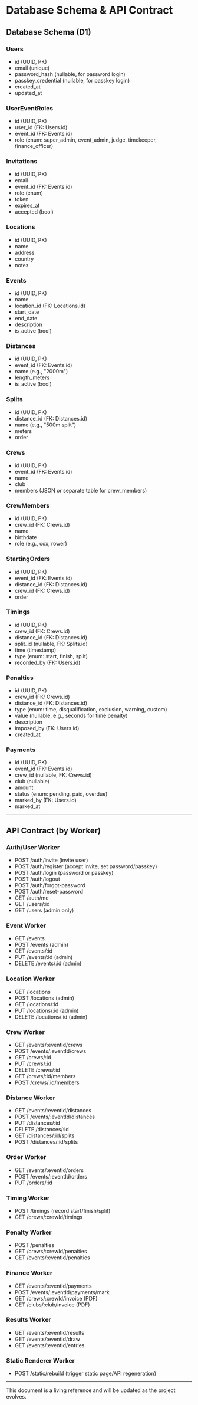 # Database Schema & API Contract

## Database Schema (D1)

### Users
- id (UUID, PK)
- email (unique)
- password_hash (nullable, for password login)
- passkey_credential (nullable, for passkey login)
- created_at
- updated_at

### UserEventRoles
- id (UUID, PK)
- user_id (FK: Users.id)
- event_id (FK: Events.id)
- role (enum: super_admin, event_admin, judge, timekeeper, finance_officer)

### Invitations
- id (UUID, PK)
- email
- event_id (FK: Events.id)
- role (enum)
- token
- expires_at
- accepted (bool)

### Locations
- id (UUID, PK)
- name
- address
- country
- notes

### Events
- id (UUID, PK)
- name
- location_id (FK: Locations.id)
- start_date
- end_date
- description
- is_active (bool)

### Distances
- id (UUID, PK)
- event_id (FK: Events.id)
- name (e.g., "2000m")
- length_meters
- is_active (bool)

### Splits
- id (UUID, PK)
- distance_id (FK: Distances.id)
- name (e.g., "500m split")
- meters
- order

### Crews
- id (UUID, PK)
- event_id (FK: Events.id)
- name
- club
- members (JSON or separate table for crew_members)

### CrewMembers
- id (UUID, PK)
- crew_id (FK: Crews.id)
- name
- birthdate
- role (e.g., cox, rower)

### StartingOrders
- id (UUID, PK)
- event_id (FK: Events.id)
- distance_id (FK: Distances.id)
- crew_id (FK: Crews.id)
- order

### Timings
- id (UUID, PK)
- crew_id (FK: Crews.id)
- distance_id (FK: Distances.id)
- split_id (nullable, FK: Splits.id)
- time (timestamp)
- type (enum: start, finish, split)
- recorded_by (FK: Users.id)

### Penalties
- id (UUID, PK)
- crew_id (FK: Crews.id)
- distance_id (FK: Distances.id)
- type (enum: time, disqualification, exclusion, warning, custom)
- value (nullable, e.g., seconds for time penalty)
- description
- imposed_by (FK: Users.id)
- created_at

### Payments
- id (UUID, PK)
- event_id (FK: Events.id)
- crew_id (nullable, FK: Crews.id)
- club (nullable)
- amount
- status (enum: pending, paid, overdue)
- marked_by (FK: Users.id)
- marked_at

---

## API Contract (by Worker)

### Auth/User Worker
- POST /auth/invite (invite user)
- POST /auth/register (accept invite, set password/passkey)
- POST /auth/login (password or passkey)
- POST /auth/logout
- POST /auth/forgot-password
- POST /auth/reset-password
- GET /auth/me
- GET /users/:id
- GET /users (admin only)

### Event Worker
- GET /events
- POST /events (admin)
- GET /events/:id
- PUT /events/:id (admin)
- DELETE /events/:id (admin)

### Location Worker
- GET /locations
- POST /locations (admin)
- GET /locations/:id
- PUT /locations/:id (admin)
- DELETE /locations/:id (admin)

### Crew Worker
- GET /events/:eventId/crews
- POST /events/:eventId/crews
- GET /crews/:id
- PUT /crews/:id
- DELETE /crews/:id
- GET /crews/:id/members
- POST /crews/:id/members

### Distance Worker
- GET /events/:eventId/distances
- POST /events/:eventId/distances
- PUT /distances/:id
- DELETE /distances/:id
- GET /distances/:id/splits
- POST /distances/:id/splits

### Order Worker
- GET /events/:eventId/orders
- POST /events/:eventId/orders
- PUT /orders/:id

### Timing Worker
- POST /timings (record start/finish/split)
- GET /crews/:crewId/timings

### Penalty Worker
- POST /penalties
- GET /crews/:crewId/penalties
- GET /events/:eventId/penalties

### Finance Worker
- GET /events/:eventId/payments
- POST /events/:eventId/payments/mark
- GET /crews/:crewId/invoice (PDF)
- GET /clubs/:club/invoice (PDF)

### Results Worker
- GET /events/:eventId/results
- GET /events/:eventId/draw
- GET /events/:eventId/entries

### Static Renderer Worker
- POST /static/rebuild (trigger static page/API regeneration)

---

This document is a living reference and will be updated as the project evolves. 